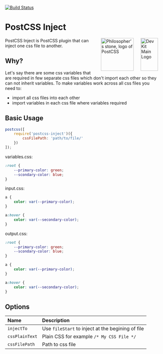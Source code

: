 [![Build Status](https://travis-ci.org/admdh/postcss-inject.svg?branch=master)](https://travis-ci.org/admdh/postcss-inject)
# PostCSS Inject
<img align="right" width="57" height="108" title="Dev Kit Main Logo" src="http://adm-designhouse.com/dev-kit-logo.png">

<img align="right" width="108" height="108" title="Philosopher’s stone, logo of PostCSS" src="http://postcss.github.io/postcss/logo.svg" hspace="20">
PostCSS Inject is PostCSS plugin that can inject one css file to another.

## Why?
Let's say there are some css variables that are required in few separate css files which don't import each other so they can not inherit variables. To make variables work across all css files you need to:
- import all css files into each other
- import variables in each css file where variables required

## Basic Usage
```js
postcss([
	require('postcss-inject')({
		cssFilePath: 'path/to/file/'
	})
]);

```

variables.css:
```css
:root {
	--primary-color: green;
	--scondary-color: blue;
}
```

input.css:
```css
a {
	color: var(--primary-color);
}

a:hover {
	color: var(--secondary-color);
}
```

output.css:
```css
:root {
	--primary-color: green;
	--scondary-color: blue;
}

a {
	color: var(--primary-color);
}

a:hover {
	color: var(--secondary-color);
}
```

## Options
| Name                              | Description    |
|:----------------------------------|:---------------|
| `injectTo`                  	 	| Use ```fileStart``` to inject at the begining of file |
| `cssPlainText`                    | Plain CSS for example ```/* My CSS File */``` |
| `cssFilePath`                     | Path to css file |
